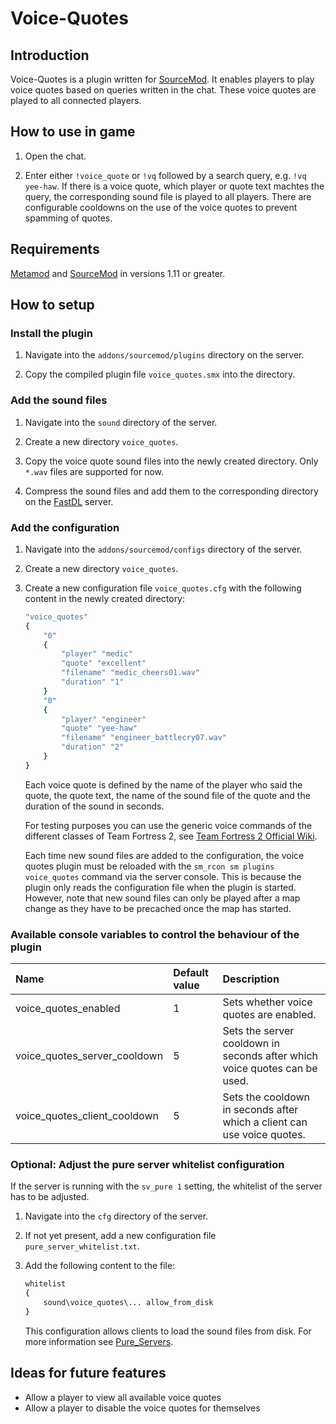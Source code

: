 # Voice-Quotes

## Introduction

Voice-Quotes is a plugin written for [SourceMod](https://www.sourcemod.net/). It enables players to play voice quotes based on queries written in the chat. These voice quotes are played to all connected players.

## How to use in game

1. Open the chat.

2. Enter either ```!voice_quote``` or ```!vq``` followed by a search query, e.g. ```!vq yee-haw```. If there is a voice quote, which player or quote text machtes the query, the corresponding sound file is played to all players. There are configurable cooldowns on the use of the voice quotes to prevent spamming of quotes.

## Requirements

[Metamod](https://www.sourcemm.net/) and [SourceMod](https://www.sourcemod.net/) in versions 1.11 or greater.

## How to setup

### Install the plugin

1. Navigate into the ```addons/sourcemod/plugins``` directory on the server.

2. Copy the compiled plugin file ```voice_quotes.smx``` into the directory.

### Add the sound files

1. Navigate into the ```sound``` directory of the server.

2. Create a new directory ```voice_quotes```.

3. Copy the voice quote sound files into the newly created directory. Only ```*.wav``` files are supported for now.

4. Compress the sound files and add them to the corresponding directory on the [FastDL](https://developer.valvesoftware.com/wiki/FastDL) server.


### Add the configuration

1. Navigate into the ```addons/sourcemod/configs``` directory of the server.

2. Create a new directory ```voice_quotes```.

3. Create a new configuration file ```voice_quotes.cfg``` with the following content in the newly created directory:

    ```bash
    "voice_quotes"
    {
        "0"
        {
            "player" "medic"
            "quote" "excellent"
            "filename" "medic_cheers01.wav"
            "duration" "1"
        }
        "0"
        {
            "player" "engineer"
            "quote" "yee-haw"
            "filename" "engineer_battlecry07.wav"
            "duration" "2"
        }
    }
    ```

    Each voice quote is defined by the name of the player who said the quote, the quote text, the name of the sound file of the quote and the duration of the sound in seconds.

    For testing purposes you can use the generic voice commands of the different classes of Team Fortress 2, see [Team Fortress 2 Official Wiki](https://wiki.teamfortress.com/wiki/Category:Voice_command_audio).

    Each time new sound files are added to the configuration, the voice quotes plugin must be reloaded with the ```sm_rcon sm plugins voice_quotes``` command via the server console. This is because the plugin only reads the configuration file when the plugin is started. However, note that new sound files can only be played after a map change as they have to be precached once the map has started.

### Available console variables to control the behaviour of the plugin

| Name                         | Default value | Description |
| :--------------------------- | :------------ | :---------- |
| voice_quotes_enabled         | 1             | Sets whether voice quotes are enabled. |
| voice_quotes_server_cooldown | 5             | Sets the server cooldown in seconds after which voice quotes can be used. |
| voice_quotes_client_cooldown | 5             | Sets the cooldown in seconds after which a client can use voice quotes. |

### Optional: Adjust the pure server whitelist configuration

If the server is running with the ```sv_pure 1``` setting, the whitelist of the server has to be adjusted.

1. Navigate into the ```cfg``` directory of the server.

2. If not yet present, add a new configuration file ```pure_server_whitelist.txt```.

3. Add the following content to the file:

    ```bash
    whitelist
    {
        sound\voice_quotes\... allow_from_disk
    }
    ```

    This configuration allows clients to load the sound files from disk. For more information see [Pure_Servers](https://developer.valvesoftware.com/wiki/Pure_Servers).

## Ideas for future features

- Allow a player to view all available voice quotes
- Allow a player to disable the voice quotes for themselves
